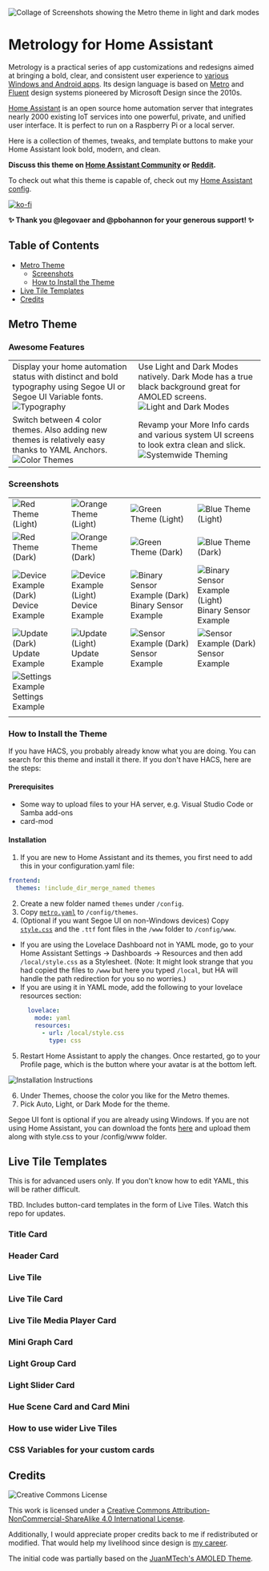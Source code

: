 ![Collage of Screenshots showing the Metro theme in light and dark modes](https://user-images.githubusercontent.com/4341881/177691320-80597b03-cbac-434e-8242-7101cf80c6d0.png)

# Metrology for Home Assistant

Metrology is a practical series of app customizations and redesigns aimed at bringing a bold, clear, and consistent user experience to [various Windows and Android apps](https://github.com/Madelena?tab=repositories&q=Metrology). Its design language is based on [Metro](https://en.wikipedia.org/wiki/Metro_(design_language)) and [Fluent](https://www.microsoft.com/design/fluent/) design systems pioneered by Microsoft Design since the 2010s.

[Home Assistant](https://www.home-assistant.io/) is an open source home automation server that integrates nearly 2000 existing IoT services into one powerful, private, and unified user interface. It is perfect to run on a Raspberry Pi or a local server.

Here is a collection of themes, tweaks, and template buttons to make your Home Assistant look bold, modern, and clean.

**Discuss this theme on [Home Assistant Community](https://community.home-assistant.io/t/metrology-metro-fluent-windows-themes-for-home-assistant/419530) or [Reddit](https://www.reddit.com/r/homeassistant/comments/ui1uga/theme_metrology_metro_fluent_windows_themes_for/).**

To check out what this theme is capable of, check out my [Home Assistant config](https://github.com/Madelena/hass-config-public).

[![ko-fi](https://ko-fi.com/img/githubbutton_sm.svg)](https://ko-fi.com/madelena)

**✨ Thank you @legovaer and @pbohannon for your generous support! ✨**

## Table of Contents

- [Metro Theme](#metro-theme)
  - [Screenshots](#screenshots)
  - [How to Install the Theme](#how-to-install-the-theme)
- [Live Tile Templates](#live-tile-templates)
- [Credits](#credits)

## Metro Theme

### Awesome Features

<table>
  <tr width="50%">
    <td>Display your home automation status with distinct and bold typography using Segoe UI or Segoe UI Variable fonts. <img alt="Typography" src="https://user-images.githubusercontent.com/4341881/177691335-311cec05-ee60-4937-a70c-d1b313609da5.png"/></td>
    <td>Use Light and Dark Modes natively. Dark Mode has a true black background great for AMOLED screens. <img alt="Light and Dark Modes" src="https://user-images.githubusercontent.com/4341881/177691336-ba4a0aa4-daff-44af-8ed5-9661367e460b.png"/></td>
  </tr>
  <tr width="50%">
    <td>Switch between 4 color themes. Also adding new themes is relatively easy thanks to YAML Anchors. <img alt="Color Themes" src="https://user-images.githubusercontent.com/4341881/177691338-82039962-61a9-4b4a-a366-5ae90d932c2f.png"/></td>
    <td>Revamp your More Info cards and various system UI screens to look extra clean and slick. <img alt="Systemwide Theming" src="https://user-images.githubusercontent.com/4341881/177691339-a91d58bf-dc01-4f1e-b35f-7478b4dafe61.png"/></td>
  </tr>
</table>

### Screenshots

|   |   |   |   |
|--- | --- | ---| ---|
| ![Red Theme (Light)](https://user-images.githubusercontent.com/4341881/177691313-4f6bf40d-9a05-4636-b08f-d59ca16cc42e.png) | ![Orange Theme (Light)](https://user-images.githubusercontent.com/4341881/177691311-ffab9423-6173-4165-ba28-c5ddacf1a347.png) | ![Green Theme (Light)](https://user-images.githubusercontent.com/4341881/177691308-e4515097-e21b-4b51-a7dd-abf07e2a4f30.png) | ![Blue Theme (Light)](https://user-images.githubusercontent.com/4341881/177691303-925e09ef-36df-46cc-9adb-947498371356.png) |
| ![Red Theme (Dark)](https://user-images.githubusercontent.com/4341881/177691313-4f6bf40d-9a05-4636-b08f-d59ca16cc42e.png) | ![Orange Theme (Dark)](https://user-images.githubusercontent.com/4341881/177691310-ad00da0a-ff8d-425b-8745-f9daab17b7ee.png) | ![Green Theme (Dark)](https://user-images.githubusercontent.com/4341881/177691307-5c214876-20e7-4126-92a9-d919ab4f6e26.png) | ![Blue Theme (Dark)](https://user-images.githubusercontent.com/4341881/177691302-43771ae0-4ca2-4147-8df8-844f884caddb.png) |
| ![Device Example (Dark)](https://user-images.githubusercontent.com/4341881/177691318-db533182-101d-466d-9252-8fff32ac3fad.png) Device Example | ![Device Example (Light)](https://user-images.githubusercontent.com/4341881/177691319-96d9bcf7-f1cc-44c6-8801-0686d7d8b328.png) Device Example | ![Binary Sensor Example (Dark)](https://user-images.githubusercontent.com/4341881/177691322-9b8cb693-94b1-48a6-8a2b-fe9350e31100.png) Binary Sensor Example | ![Binary Sensor Example (Light)](https://user-images.githubusercontent.com/4341881/177691323-4470bda0-0946-413e-bfbd-90ebadebdd67.png) Binary Sensor Example | 
| ![Update (Dark)](https://user-images.githubusercontent.com/4341881/177691330-ff03bd31-1985-43a5-ac56-74c703eb7a46.png) Update Example | ![Update (Light)](https://user-images.githubusercontent.com/4341881/177691331-7de1aa64-9f41-463e-a063-ccfdcea7beed.png) Update Example | ![Sensor Example (Dark)](https://user-images.githubusercontent.com/4341881/177691327-92fdad19-b4f9-46bd-979b-188790ca0f9e.png) Sensor Example | ![Sensor Example (Dark)](https://user-images.githubusercontent.com/4341881/177691329-5022abd5-442d-406d-8332-99a3937a880c.png) Sensor Example | 
| ![Settings Example](https://user-images.githubusercontent.com/4341881/177691332-3b69d8d9-d85d-4506-8e11-6404c9451d8d.png) Settings Example | | | |
| | | |

### How to Install the Theme

If you have HACS, you probably already know what you are doing. You can search for this theme and install it there. If you don't have HACS, here are the steps:

#### Prerequisites

- Some way to upload files to your HA server, e.g. Visual Studio Code or Samba add-ons
- card-mod

#### Installation

1. If you are new to Home Assistant and its themes, you first need to add this in your configuration.yaml file:
  ```yaml
  frontend:
    themes: !include_dir_merge_named themes
  ```
2. Create a new folder named `themes` under `/config`.
3. Copy [`metro.yaml`](/themes/metro.yaml) to `/config/themes`.
4. (Optional if you want Segoe UI on non-Windows devices) Copy [`style.css`](/www) and the `.ttf` font files in the `/www` folder to `/config/www`.
  - If you are using the Lovelace Dashboard not in YAML mode, go to your Home Assistant Settings -> Dashboards -> Resources and then add `/local/style.css` as a Stylesheet.
    (Note: It might look strange that you had copied the files to `/www` but here you typed `/local`, but HA will handle the path redirection for you so no worries.)
  - If you are using it in YAML mode, add the following to your lovelace resources section:
    ```yaml
      lovelace:
        mode: yaml
        resources:
          - url: /local/style.css
            type: css
    ```
5. Restart Home Assistant to apply the changes. Once restarted, go to your Profile page, which is the button where your avatar is at the bottom left.

![Installation Instructions](https://user-images.githubusercontent.com/4341881/177691334-56654b34-b594-4f60-a606-f56ea1591397.png)

6. Under Themes, choose the color you like for the Metro themes.
7. Pick Auto, Light, or Dark Mode for the theme.

Segoe UI font is optional if you are already using Windows. If you are not using Home Assistant, you can download the fonts [here](https://docs.microsoft.com/en-us/windows/apps/design/downloads/#fonts) and upload them along with style.css to your /config/www folder.

## Live Tile Templates

This is for advanced users only. If you don't know how to edit YAML, this will be rather difficult.

TBD. Includes button-card templates in the form of Live Tiles. Watch this repo for updates.

### Title Card


### Header Card


### Live Tile


### Live Tile Card


### Live Tile Media Player Card


### Mini Graph Card


### Light Group Card


### Light Slider Card


### Hue Scene Card and Card Mini


### How to use wider Live Tiles


### CSS Variables for your custom cards





## Credits

![Creative Commons License](https://i.creativecommons.org/l/by-nc-sa/4.0/88x31.png)

This work is licensed under a [Creative Commons Attribution-NonCommercial-ShareAlike 4.0 International License](http://creativecommons.org/licenses/by-nc-sa/4.0/).

Additionally, I would appreciate proper credits back to me if redistributed or modified. That would help my livelihood since design is [my career](https://MadelenaMak.com).

The initial code was partially based on the [JuanMTech's AMOLED Theme](https://community.home-assistant.io/t/amoled-blue-theme-juanmtech/164458).
